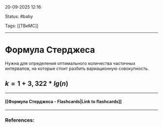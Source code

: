 
20-09-2025 12:16

Status: #baby 

Tags: [[ТВиМС]]

---
# Формула Стерджеса

Нужна для определения оптимального количества частичных интервалов, на которые стоит разбить вариационную совокупность.

## $k = 1 + 3,322*lg(n)$


----
#### [[Формула Стерджеса - Flashcards|Link to flashcards]]



---
### References:

